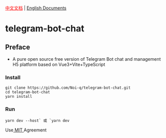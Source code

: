 <div>
    <a href="https://github.com/Noi-q/telegram-bot-chat/blob/master/README.md" style="color: red;">中文文档</a>
    |
    <a href="https://github.com/Noi-q/telegram-bot-chat/blob/master/README_EN.md">English Documents</a>
</div>

# telegram-bot-chat

## Preface

- A pure open source free version of Telegram Bot chat and management H5 platform based on Vue3+Vite+TypeScript

### Install

```shell
git clone https://github.com/Noi-q/telegram-bot-chat.git
cd telegram-bot-chat
yarn install
```

### Run

```shell 
yarn dev --host` 或 `yarn dev
```


Use<a href="https://github.com/Noi-q/telegram-bot-chat/blob/master/LICENSE"> MIT </a>Agreement